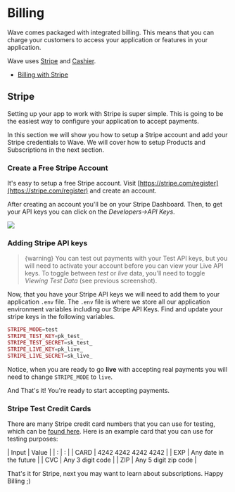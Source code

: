# Billing

Wave comes packaged with integrated billing. This means that you can charge your customers to access your application or features in your application.

Wave uses [Stripe](https://stripe.com) and [Cashier](https://github.com/laravel/cashier).

- [Billing with Stripe](/docs/{{version}}/features/billing#stripe)

<a name="stripe"></a>
## Stripe

Setting up your app to work with Stripe is super simple. This is going to be the easiest way to configure your application to accept payments.

In this section we will show you how to setup a Stripe account and add your Stripe credentials to Wave. We will cover how to setup Products and Subscriptions in the next section.

### Create a Free Stripe Account

It's easy to setup a free Stripe account. Visit [https://stripe.com/register](https://stripe.com/register) and create an account.

After creating an account you'll be on your Stripe Dashboard. Then, to get your API keys you can click on the *Developers->API Keys*.

![](/wave/img/docs/1.0/stripe-dashboard.png)

### Adding Stripe API keys

> {warning} You can test out payments with your Test API keys, but you will need to activate your account before you can view your Live API keys. To toggle between *test* or *live* data, you'll need to toggle *Viewing Test Data* (see previous screenshot).

Now, that you have your Stripe API keys we will need to add them to your application `.env` file. The `.env` file is where we store all our application environment variables including our Stripe API Keys. Find and update your stripe keys in the following variables.

```php
STRIPE_MODE=test
STRIPE_TEST_KEY=pk_test_
STRIPE_TEST_SECRET=sk_test_
STRIPE_LIVE_KEY=pk_live_
STRIPE_LIVE_SECRET=sk_live_
```

Notice, when you are ready to go **live** with accepting real payments you will need to change `STRIPE_MODE` to `live`.

And That's it! You're ready to start accepting payments.

### Stripe Test Credit Cards

There are many Stripe credit card numbers that you can use for testing, which can be [found here](https://stripe.com/docs/testing). Here is an example card that you can use for testing purposes:

| Input | Value |
| : | : |
| CARD | 4242 4242 4242 4242 |
| EXP  | Any date in the future |
| CVC  | Any 3 digit code |
| ZIP  |  Any 5 digit zip code |

That's it for Stripe, next you may want to learn about subscriptions. Happy Billing ;)
